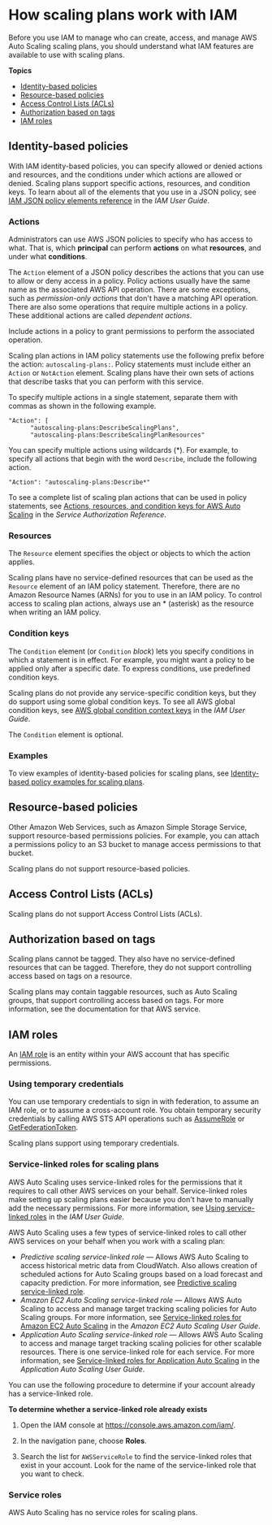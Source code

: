 # How scaling plans work with IAM<a name="security_iam_service-with-iam"></a>

Before you use IAM to manage who can create, access, and manage AWS Auto Scaling scaling plans, you should understand what IAM features are available to use with scaling plans\.

**Topics**
+ [Identity\-based policies](#security_iam_service-with-iam-id-based-policies)
+ [Resource\-based policies](#security_iam_service-with-iam-resource-based-policies)
+ [Access Control Lists \(ACLs\)](#security_iam_service-with-iam-acls)
+ [Authorization based on tags](#security_iam_service-with-iam-tags)
+ [IAM roles](#security_iam_service-with-iam-roles)

## Identity\-based policies<a name="security_iam_service-with-iam-id-based-policies"></a>

With IAM identity\-based policies, you can specify allowed or denied actions and resources, and the conditions under which actions are allowed or denied\. Scaling plans support specific actions, resources, and condition keys\. To learn about all of the elements that you use in a JSON policy, see [IAM JSON policy elements reference](https://docs.aws.amazon.com/IAM/latest/UserGuide/reference_policies_elements.html) in the *IAM User Guide*\.

### Actions<a name="security_iam_service-with-iam-id-based-policies-actions"></a>

Administrators can use AWS JSON policies to specify who has access to what\. That is, which **principal** can perform **actions** on what **resources**, and under what **conditions**\.

The `Action` element of a JSON policy describes the actions that you can use to allow or deny access in a policy\. Policy actions usually have the same name as the associated AWS API operation\. There are some exceptions, such as *permission\-only actions* that don't have a matching API operation\. There are also some operations that require multiple actions in a policy\. These additional actions are called *dependent actions*\.

Include actions in a policy to grant permissions to perform the associated operation\.

Scaling plan actions in IAM policy statements use the following prefix before the action: `autoscaling-plans:`\. Policy statements must include either an `Action` or `NotAction` element\. Scaling plans have their own sets of actions that describe tasks that you can perform with this service\.

To specify multiple actions in a single statement, separate them with commas as shown in the following example\.

```
"Action": [
      "autoscaling-plans:DescribeScalingPlans",
      "autoscaling-plans:DescribeScalingPlanResources"
```

You can specify multiple actions using wildcards \(\*\)\. For example, to specify all actions that begin with the word `Describe`, include the following action\.

```
"Action": "autoscaling-plans:Describe*"
```

To see a complete list of scaling plan actions that can be used in policy statements, see [Actions, resources, and condition keys for AWS Auto Scaling](https://docs.aws.amazon.com/service-authorization/latest/reference/list_awsautoscaling.html) in the *Service Authorization Reference*\. 

### Resources<a name="security_iam_service-with-iam-id-based-policies-resources"></a>

The `Resource` element specifies the object or objects to which the action applies\.

Scaling plans have no service\-defined resources that can be used as the `Resource` element of an IAM policy statement\. Therefore, there are no Amazon Resource Names \(ARNs\) for you to use in an IAM policy\. To control access to scaling plan actions, always use an \* \(asterisk\) as the resource when writing an IAM policy\. 

### Condition keys<a name="security_iam_service-with-iam-id-based-policies-conditionkeys"></a>

The `Condition` element \(or `Condition` *block*\) lets you specify conditions in which a statement is in effect\. For example, you might want a policy to be applied only after a specific date\. To express conditions, use predefined condition keys\.

Scaling plans do not provide any service\-specific condition keys, but they do support using some global condition keys\. To see all AWS global condition keys, see [AWS global condition context keys](https://docs.aws.amazon.com/IAM/latest/UserGuide/reference_policies_condition-keys.html) in the *IAM User Guide*\. 

The `Condition` element is optional\. 

### Examples<a name="security_iam_service-with-iam-id-based-policies-examples"></a>

To view examples of identity\-based policies for scaling plans, see [Identity\-based policy examples for scaling plans](security_iam_id-based-policy-examples.md)\.

## Resource\-based policies<a name="security_iam_service-with-iam-resource-based-policies"></a>

Other Amazon Web Services, such as Amazon Simple Storage Service, support resource\-based permissions policies\. For example, you can attach a permissions policy to an S3 bucket to manage access permissions to that bucket\.

Scaling plans do not support resource\-based policies\.

## Access Control Lists \(ACLs\)<a name="security_iam_service-with-iam-acls"></a>

Scaling plans do not support Access Control Lists \(ACLs\)\.

## Authorization based on tags<a name="security_iam_service-with-iam-tags"></a>

Scaling plans cannot be tagged\. They also have no service\-defined resources that can be tagged\. Therefore, they do not support controlling access based on tags on a resource\.

Scaling plans may contain taggable resources, such as Auto Scaling groups, that support controlling access based on tags\. For more information, see the documentation for that AWS service\. 

## IAM roles<a name="security_iam_service-with-iam-roles"></a>

An [IAM role](https://docs.aws.amazon.com/IAM/latest/UserGuide/id_roles.html) is an entity within your AWS account that has specific permissions\.

### Using temporary credentials<a name="security_iam_service-with-iam-roles-tempcreds"></a>

You can use temporary credentials to sign in with federation, to assume an IAM role, or to assume a cross\-account role\. You obtain temporary security credentials by calling AWS STS API operations such as [AssumeRole](https://docs.aws.amazon.com/STS/latest/APIReference/API_AssumeRole.html) or [GetFederationToken](https://docs.aws.amazon.com/STS/latest/APIReference/API_GetFederationToken.html)\. 

Scaling plans support using temporary credentials\. 

### Service\-linked roles for scaling plans<a name="security_iam_service-with-iam-roles-service-linked"></a>

AWS Auto Scaling uses service\-linked roles for the permissions that it requires to call other AWS services on your behalf\. Service\-linked roles make setting up scaling plans easier because you don't have to manually add the necessary permissions\. For more information, see [Using service\-linked roles](https://docs.aws.amazon.com/IAM/latest/UserGuide/using-service-linked-roles.html) in the *IAM User Guide*\.

AWS Auto Scaling uses a few types of service\-linked roles to call other AWS services on your behalf when you work with a scaling plan:
+ *Predictive scaling service\-linked role* — Allows AWS Auto Scaling to access historical metric data from CloudWatch\. Also allows creation of scheduled actions for Auto Scaling groups based on a load forecast and capacity prediction\. For more information, see [Predictive scaling service\-linked role](aws-auto-scaling-service-linked-roles.md)\.
+ *Amazon EC2 Auto Scaling service\-linked role* — Allows AWS Auto Scaling to access and manage target tracking scaling policies for Auto Scaling groups\. For more information, see [Service\-linked roles for Amazon EC2 Auto Scaling](https://docs.aws.amazon.com/autoscaling/ec2/userguide/autoscaling-service-linked-role.html) in the *Amazon EC2 Auto Scaling User Guide*\.
+ *Application Auto Scaling service\-linked role* — Allows AWS Auto Scaling to access and manage target tracking scaling policies for other scalable resources\. There is one service\-linked role for each service\. For more information, see [Service\-linked roles for Application Auto Scaling](https://docs.aws.amazon.com/autoscaling/application/userguide/application-auto-scaling-service-linked-roles.html) in the *Application Auto Scaling User Guide*\.

You can use the following procedure to determine if your account already has a service\-linked role\.<a name="procedure_check_instance_role"></a>

**To determine whether a service\-linked role already exists**

1. Open the IAM console at [https://console\.aws\.amazon\.com/iam/](https://console.aws.amazon.com/iam/)\.

1. In the navigation pane, choose **Roles**\. 

1. Search the list for `AWSServiceRole` to find the service\-linked roles that exist in your account\. Look for the name of the service\-linked role that you want to check\.

### Service roles<a name="security_iam_service-with-iam-roles-service"></a>

AWS Auto Scaling has no service roles for scaling plans\.